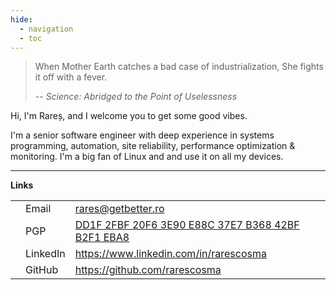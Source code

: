 ```yaml
---
hide:
  - navigation
  - toc
---
```


> When Mother Earth catches a bad case of industrialization, She fights it off with a fever.
> 
> --  _Science: Abridged to the Point of Uselessness_

Hi, I'm Rareș, and I welcome you to get some good vibes.

I'm a senior software engineer with deep experience in systems programming, automation, site reliability, performance optimization & monitoring. 
I'm a big fan of Linux and and use it on all my devices.

----

**Links**

<div class="md-typeset__scrollwrap">
    <div class="md-typeset__table">
        <table>
            <tbody>
            <tr>
                <td><span class="twemoji"><svg xmlns="http://www.w3.org/2000/svg" viewBox="0 0 24 24"><path
                        d="m20 8-8 5-8-5V6l8 5 8-5m0-2H4c-1.11 0-2 .89-2 2v12a2 2 0 0 0 2 2h16a2 2 0 0 0 2-2V6a2 2 0 0 0-2-2"></path></svg></span>
                </td>
                <td>Email</td>
                <td><a href="mailto:rares@getbetter.ro">rares@getbetter.ro</a></td>
            </tr>
            <tr>
                <td><span class="twemoji"><svg xmlns="http://www.w3.org/2000/svg" viewBox="0 0 24 24"><path
                        d="M12 17a2 2 0 0 0 2-2 2 2 0 0 0-2-2 2 2 0 0 0-2 2 2 2 0 0 0 2 2m6-9a2 2 0 0 1 2 2v10a2 2 0 0 1-2 2H6a2 2 0 0 1-2-2V10a2 2 0 0 1 2-2h1V6a5 5 0 0 1 5-5 5 5 0 0 1 5 5v2zm-6-5a3 3 0 0 0-3 3v2h6V6a3 3 0 0 0-3-3"></path></svg></span>
                </td>
                <td>PGP</td>
                <td>
                    <a href="http://keyserver.ubuntu.com/pks/lookup?op=vindex&amp;search=0xDD1F2FBF20F63E90E88C37E7B36842BFB2F1EBA8&amp;fingerprint=on">DD1F
                        2FBF 20F6 3E90 E88C 37E7 B368 42BF B2F1 EBA8</a></td>
            </tr>
            <tr>
                <td><span class="twemoji"><svg xmlns="http://www.w3.org/2000/svg" viewBox="0 0 448 512"><!-- Font Awesome Free 6.6.0 by @fontawesome - https://fontawesome.com License - https://fontawesome.com/license/free (Icons: CC BY 4.0, Fonts: SIL OFL 1.1, Code: MIT License) Copyright 2024 Fonticons, Inc.--><path
                        d="M416 32H31.9C14.3 32 0 46.5 0 64.3v383.4C0 465.5 14.3 480 31.9 480H416c17.6 0 32-14.5 32-32.3V64.3c0-17.8-14.4-32.3-32-32.3M135.4 416H69V202.2h66.5V416zm-33.2-243c-21.3 0-38.5-17.3-38.5-38.5S80.9 96 102.2 96c21.2 0 38.5 17.3 38.5 38.5 0 21.3-17.2 38.5-38.5 38.5m282.1 243h-66.4V312c0-24.8-.5-56.7-34.5-56.7-34.6 0-39.9 27-39.9 54.9V416h-66.4V202.2h63.7v29.2h.9c8.9-16.8 30.6-34.5 62.9-34.5 67.2 0 79.7 44.3 79.7 101.9z"></path></svg></span>
                </td>
                <td>LinkedIn</td>
                <td><a href="https://www.linkedin.com/in/rarescosma">https://www.linkedin.com/in/rarescosma</a></td>
            </tr>
            <tr>
                <td><span class="twemoji"><svg xmlns="http://www.w3.org/2000/svg" viewBox="0 0 480 512"><!-- Font Awesome Free 6.6.0 by @fontawesome - https://fontawesome.com License - https://fontawesome.com/license/free (Icons: CC BY 4.0, Fonts: SIL OFL 1.1, Code: MIT License) Copyright 2024 Fonticons, Inc.--><path
                        d="M186.1 328.7c0 20.9-10.9 55.1-36.7 55.1s-36.7-34.2-36.7-55.1 10.9-55.1 36.7-55.1 36.7 34.2 36.7 55.1M480 278.2c0 31.9-3.2 65.7-17.5 95-37.9 76.6-142.1 74.8-216.7 74.8-75.8 0-186.2 2.7-225.6-74.8-14.6-29-20.2-63.1-20.2-95 0-41.9 13.9-81.5 41.5-113.6-5.2-15.8-7.7-32.4-7.7-48.8 0-21.5 4.9-32.3 14.6-51.8 45.3 0 74.3 9 108.8 36 29-6.9 58.8-10 88.7-10 27 0 54.2 2.9 80.4 9.2 34-26.7 63-35.2 107.8-35.2 9.8 19.5 14.6 30.3 14.6 51.8 0 16.4-2.6 32.7-7.7 48.2 27.5 32.4 39 72.3 39 114.2m-64.3 50.5c0-43.9-26.7-82.6-73.5-82.6-18.9 0-37 3.4-56 6-14.9 2.3-29.8 3.2-45.1 3.2-15.2 0-30.1-.9-45.1-3.2-18.7-2.6-37-6-56-6-46.8 0-73.5 38.7-73.5 82.6 0 87.8 80.4 101.3 150.4 101.3h48.2c70.3 0 150.6-13.4 150.6-101.3m-82.6-55.1c-25.8 0-36.7 34.2-36.7 55.1s10.9 55.1 36.7 55.1 36.7-34.2 36.7-55.1-10.9-55.1-36.7-55.1"></path></svg></span>
                </td>
                <td>GitHub</td>
                <td><a href="https://github.com/rarescosma">https://github.com/rarescosma</a></td>
            </tr>
            </tbody>
        </table>
    </div>
</div>
